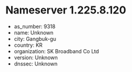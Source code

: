 # Nameserver 1.225.8.120

* as_number: 9318
* name: Unknown
* city: Gangbuk-gu
* country: KR
* organization: SK Broadband Co Ltd
* version: Unknown
* dnssec: Unknown
